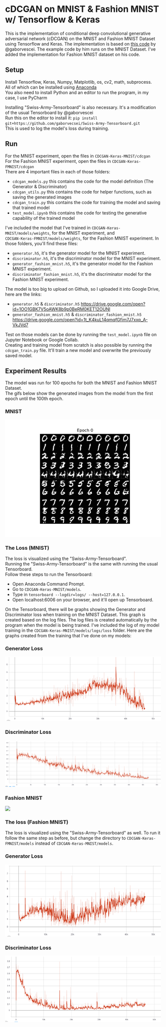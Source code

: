 # cDCGAN on MNIST & Fashion MNIST w/ Tensorflow & Keras
This is the implementation of conditional deep convolutional generative adversarial network (cDCGAN) on the MNIST and Fashion MNIST Dataset using Tensorflow and Keras. The implementation is based on [this code](https://github.com/gaborvecsei/CDCGAN-Keras) by @gaborvescei. The example code by him runs on the MNIST Dataset. I've added the implementation for Fashion MNIST dataset on his code.

## Setup
Install Tensorflow, Keras, Numpy, Matplotlib, os, cv2, math, subprocess.\
All of which can be installed using [Anaconda](https://www.anaconda.com/distribution/)\
You also need to install Python and an editor to run the program, in my case, I use PyCharm

Installing "Swiss-Army-Tensorboard" is also necessary. It's a modification of the usual Tensorboard by @gaborvescei\
Run this on the editor to install it: `pip install git+https://github.com/gaborvecsei/Swiss-Army-Tensorboard.git`\
This is used to log the model's loss during training.

## Run
For the MNIST experiment, open the files in `CDCGAN-Keras-MNIST/cdcgan`\
For the Fashion MNIST experiment, open the files in `CDCGAN-Keras-FMNIST/cdcgan`\
There are 4 important files in each of those folders:
* `cdcgan_models.py` this contains the code for the model definition (The Generator & Discriminator)
* `cdcgan_utils.py` this contains the code for helper functions, such as saving the generated images
* `cdcgan_train.py` this contains the code for training the model and saving that trained model
* `test_model.ipynb` this contains the code for testing the generative capability of the trained model

I've included the model that I've trained in `CDCGAN-Keras-MNIST/models/weights`, for the MNIST experiment, and\
`CDCGAN-Keras-FMNIST/models/weights`, for the Fashion MNIST experiment. In those folders, you'll find these files:
* `generator.h5`, it's the generator model for the MNIST experiment.
* `discriminator.h5`, it's the discriminator model for the MNIST experiment.
* `generator_fashion_mnist.h5`, it's the generator model for the Fashion MNIST experiment.
* `discriminator_fashion_mnist.h5`, it's the discriminator model for the Fashion MNIST experiment.

The model is too big to upload on Github, so I uploaded it into Google Drive, here are the links:
* `generator.h5` &  `discriminator.h5` 
  https://drive.google.com/open?id=1OO1GBK7V5oAWK8b9p0BeRM0KET12OUNl
* `generator_fashion_mnist.h5` &  `discriminator_fashion_mnist.h5` 
  https://drive.google.com/open?id=1t_K4kuL14qmqfGfim7J7xxp_A-VkJVd7

Test on those models can be done by running the `test_model.ipynb` file on Jupyter Notebook or Google Collab.\
Creating and training model from scratch is also possible by running the `cdcgan_train.py` file. It'll train a new model and overwrite the previously saved model.

## Experiment Results
The model was run for 100 epochs for both the MNIST and Fashion MNIST Dataset.\
The gifs below show the generated images from the model from the first epoch until the 100th epoch.

### MNIST
![](screenshots/CDCGAN-MNIST.gif)

### The Loss (MNIST)
The loss is visualized using the "Swiss-Army-Tensorboard".\
Running the "Swiss-Army-Tensorboard" is the same with running the usual Tensorboard.\
Follow these steps to run the Tensorboard:
* Open Anaconda Command Prompt.
* Go to `CDCGAN-Keras-MNIST/models`.
* Type in `tensorboard --logdir=logs/ --host=127.0.0.1`.
* Open localhost:6006 on your browser, and it'll open up Tensorboard.

On the Tensorboard, there will be graphs showing the Generator and Discriminator loss when training on the MNIST Dataset. This graph is created based on the log files. The log files is created automatically by the program when the model is being trained. I've included the log of my model training in the `CDCGAN-Keras-MNIST/models/logs/loss` folder. Here are the graphs created from the training that I've done on my models:

### Generator Loss
![](screenshots/MNIST-generator-loss.PNG)

### Discriminator Loss
![](screenshots/MNIST-discriminator-loss.PNG)

### Fashion MNIST
![](screenshots/CDCGAN-FMNIST.gif)

### The loss (Fashion MNIST)
The loss is visualized using the "Swiss-Army-Tensorboard" as well. To run it follow the same step as before, but change the directory to `CDCGAN-Keras-FMNIST/models` instead of `CDCGAN-Keras-MNIST/models`.

### Generator Loss
![](screenshots/FMNIST-generator-loss.PNG)

### Discriminator Loss
![](screenshots/FMNIST-discriminator-loss.PNG)

